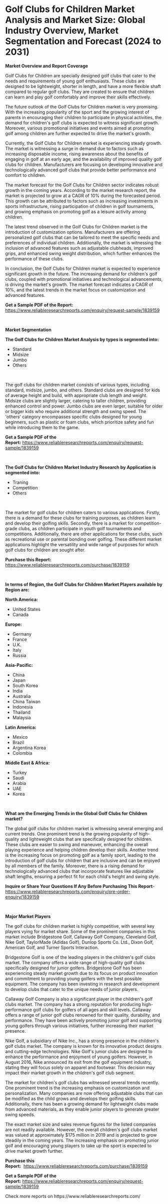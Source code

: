 <p><h1>Golf Clubs for Children Market Analysis and Market Size: Global Industry Overview, Market Segmentation and Forecast (2024 to 2031)</h1></p><p><strong>Market Overview and Report Coverage</strong></p>
<p><p>Golf Clubs for Children are specially designed golf clubs that cater to the needs and requirements of young golf enthusiasts. These clubs are designed to be lightweight, shorter in length, and have a more flexible shaft compared to regular golf clubs. They are created to ensure that children can learn and play golf comfortably and improve their skills effectively.</p><p>The future outlook of the Golf Clubs for Children market is very promising. With the increasing popularity of the sport and the growing interest of parents in encouraging their children to participate in physical activities, the demand for children's golf clubs is expected to witness significant growth. Moreover, various promotional initiatives and events aimed at promoting golf among children are further expected to drive the market's growth.</p><p>Currently, the Golf Clubs for Children market is experiencing steady growth. The market is witnessing a surge in demand due to factors such as increasing disposable income, rising awareness about the benefits of engaging in golf at an early age, and the availability of improved quality golf clubs for children. Manufacturers are focusing on developing innovative and technologically advanced golf clubs that provide better performance and comfort to children.</p><p>The market forecast for the Golf Clubs for Children sector indicates robust growth in the coming years. According to the market research report, the market is projected to grow at a CAGR of 10% during the forecasted period. This growth can be attributed to factors such as increasing investments in sports infrastructure, rising participation of children in golf tournaments, and growing emphasis on promoting golf as a leisure activity among children.</p><p>The latest trend observed in the Golf Clubs for Children market is the introduction of customization options. Manufacturers are offering personalized golf clubs that can be tailored to meet the specific needs and preferences of individual children. Additionally, the market is witnessing the inclusion of advanced features such as adjustable clubheads, improved grips, and enhanced swing weight distribution, which further enhances the performance of these clubs.</p><p>In conclusion, the Golf Clubs for Children market is expected to experience significant growth in the future. The increasing demand for children's golf clubs, coupled with promotional initiatives and technological advancements, is driving the market's growth. The market forecast indicates a CAGR of 10%, and the latest trends in the market focus on customization and advanced features.</p></p>
<p><strong>Get a Sample PDF of the Report:</strong> <a href="https://www.reliableresearchreports.com/enquiry/request-sample/1839159">https://www.reliableresearchreports.com/enquiry/request-sample/1839159</a></p>
<p>&nbsp;</p>
<p><strong>Market Segmentation</strong></p>
<p><strong>The Golf Clubs for Children Market Analysis by types is segmented into:</strong></p>
<p><ul><li>Standard</li><li>Midsize</li><li>Jumbo</li><li>Others</li></ul></p>
<p>&nbsp;</p>
<p><p>The golf clubs for children market consists of various types, including standard, midsize, jumbo, and others. Standard clubs are designed for kids of average height and build, with appropriate club length and weight. Midsize clubs are slightly larger, catering to taller children, providing enhanced control and power. Jumbo clubs are even larger, suitable for older or bigger kids who require additional strength and swing speed. The 'others' category encompasses specific clubs designed for young beginners, such as plastic or foam clubs, which prioritize safety and fun while introducing them to the game.</p></p>
<p><strong>Get a Sample PDF of the Report:</strong>&nbsp;<a href="https://www.reliableresearchreports.com/enquiry/request-sample/1839159">https://www.reliableresearchreports.com/enquiry/request-sample/1839159</a></p>
<p>&nbsp;</p>
<p><strong>The Golf Clubs for Children Market Industry Research by Application is segmented into:</strong></p>
<p><ul><li>Traning</li><li>Competition</li><li>Others</li></ul></p>
<p>&nbsp;</p>
<p><p>The market for golf clubs for children caters to various applications. Firstly, there is a demand for these clubs for training purposes, as children learn and develop their golfing skills. Secondly, there is a market for competition-grade clubs, as children participate in youth golf tournaments and competitions. Additionally, there are other applications for these clubs, such as recreational use or parental bonding over golfing. These different market applications highlight the versatility and wide range of purposes for which golf clubs for children are sought after.</p></p>
<p><strong>Purchase this Report:</strong>&nbsp; <a href="https://www.reliableresearchreports.com/purchase/1839159">https://www.reliableresearchreports.com/purchase/1839159</a></p>
<p>&nbsp;</p>
<p><strong>In terms of Region, the Golf Clubs for Children Market Players available by Region are:</strong></p>
<p>
    <p> <strong> North America: </strong>
        <ul>
            <li>United States</li>
            <li>Canada</li>
        </ul>
        </p> 
    <p> <strong> Europe: </strong>
        <ul>
            <li>Germany</li>
            <li>France</li>
            <li>U.K.</li>
            <li>Italy</li>
            <li>Russia</li>
        </ul>
        </p> 
    <p> <strong> Asia-Pacific: </strong>
        <ul>
            <li>China</li>
            <li>Japan</li>
            <li>South Korea</li>
            <li>India</li>
            <li>Australia</li>
            <li>China Taiwan</li>
            <li>Indonesia</li>
            <li>Thailand</li>
            <li>Malaysia</li>
        </ul>
        </p> 
    <p> <strong> Latin America: </strong>
        <ul>
            <li>Mexico</li>
            <li>Brazil</li>
            <li>Argentina Korea</li>
            <li>Colombia</li>
        </ul>
        </p> 
    <p> <strong> Middle East & Africa: </strong>
        <ul>
            <li>Turkey</li>
            <li>Saudi</li>
            <li>Arabia</li>
            <li>UAE</li>
            <li>Korea</li>
        </ul>
    </p>
    </p>
<p>&nbsp;</p>
<p><strong>What are the Emerging Trends in the Global Golf Clubs for Children market?</strong></p>
<p><p>The global golf clubs for children market is witnessing several emerging and current trends. One prominent trend is the growing popularity of high-quality and lightweight clubs that are specifically designed for children. These clubs are easier to swing and maneuver, enhancing the overall playing experience and helping children develop their skills. Another trend is the increasing focus on promoting golf as a family sport, leading to the introduction of golf clubs for children that are inclusive and can be enjoyed by all members of the family. Moreover, there is a rising demand for technologically advanced clubs that incorporate features like adjustable shaft lengths, ensuring a perfect fit for each child's height and swing style.</p></p>
<p><strong>Inquire or Share Your Questions If Any Before Purchasing This Report</strong>- <a href="https://www.reliableresearchreports.com/enquiry/pre-order-enquiry/1839159">https://www.reliableresearchreports.com/enquiry/pre-order-enquiry/1839159</a></p>
<p>&nbsp;</p>
<p><strong>Major Market Players</strong></p>
<p><p>The golf clubs for children market is highly competitive, with several key players vying for market share. Some of the prominent companies in this market include Bridgestone Golf, Callaway Golf Company, Cleveland Golf, Nike Golf, TaylorMade (Adidas Golf), Dunlop Sports Co. Ltd., Dixon Golf, American Golf, and Turner Sports Interaction.</p><p>Bridgestone Golf is one of the leading players in the children's golf clubs market. The company offers a wide range of high-quality golf clubs specifically designed for junior golfers. Bridgestone Golf has been experiencing steady market growth due to its focus on product innovation and commitment to providing young golfers with the best possible equipment. The company has been investing in research and development to develop clubs that cater to the unique needs of junior players.</p><p>Callaway Golf Company is also a significant player in the children's golf clubs market. The company has a strong reputation for producing high-performance golf clubs for golfers of all ages and skill levels. Callaway offers a range of junior golf clubs renowned for their quality, durability, and performance. They have been actively promoting junior golf and supporting young golfers through various initiatives, further increasing their market presence.</p><p>Nike Golf, a subsidiary of Nike Inc., has a strong presence in the children's golf clubs market. The company is known for its innovative product designs and cutting-edge technologies. Nike Golf's junior clubs are designed to enhance the performance and enjoyment of young golfers. However, in August 2016, Nike announced its exit from the golf equipment industry, stating they will focus solely on apparel and footwear. This decision may impact their market growth in the children's golf club segment.</p><p>The market for children's golf clubs has witnessed several trends recently. One prominent trend is the increasing emphasis on customization and personalization. Many companies are now offering adjustable clubs that can be modified as the child grows and develops their golfing skills. Additionally, there has been a growing demand for lightweight clubs made from advanced materials, as they enable junior players to generate greater swing speeds.</p><p>The exact market size and sales revenue figures for the listed companies are not readily available. However, the overall children's golf clubs market was valued at approximately $175 million in 2019 and is projected to grow steadily in the coming years. The increasing emphasis on promoting junior golf and encouraging young players to take up the sport is expected to drive market growth further.</p></p>
<p><strong>Purchase this Report:</strong>&nbsp;&nbsp;<a href="https://www.reliableresearchreports.com/purchase/1839159">https://www.reliableresearchreports.com/purchase/1839159</a></p>
<p></p>
<p><strong>Get a Sample PDF of the Report:</strong>&nbsp;<a href="https://www.reliableresearchreports.com/enquiry/request-sample/1839159">https://www.reliableresearchreports.com/enquiry/request-sample/1839159</a></p>
<p>Check more reports on https://www.reliableresearchreports.com/</p>